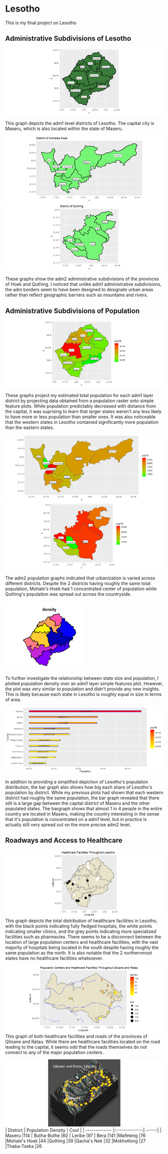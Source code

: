 # Lesotho

This is my final project on Lesotho

## Administrative Subdivisions of Lesotho

![](Project1.png)

This graph depicts the adm1 level districts of Lesotho. The capital city is Maseru, which is also located within the state of Maseru.

![](Hoek.png) 
![](Quthing.png)

These graphs show the adm2 administrative subdivisions of the provinces of Hoek and Quthing. I noticed that unlike adm1 administrative subdivisions, the adm borders seem to have been designed to designate urban areas rather than reflect geographic barriers such as mountains and rivers.

## Administrative Subdivisions of Population

![](adm1poptotals.png)

These graphs project my estimated total population for each adm1 layer district by projecting data obtained from a population raster onto simple feature plots. While population predictably decreased with distance from the capital, it was suprising to learn that larger states weren't any less likely to have more or less population than smaller ones. It was also noticeable that the western states in Lesotho contained significantly more population than the eastern states. 

![](Hoekpopmap.png)
![](QuthingPopMap.png)

The adm2 population graphs indicated that urbanization is varied across different districts. Despite the 2 districts having roughly the same total population, Mohale's Hoek had 1 concentrated center of population while Quthing's population was spread out across the countryside.

![](DensityPlot.png)

To further investigate the relationship between state size and population, I plotted population density over an adm1 layer simple features plot. However, the plot was very similar to population and didn't provide any new insights. This is likely because each state in Lesotho is roughly equal in size in terms of area.

![](barplot.png)

In addition to providing a simplified depiction of Lesotho's population distribution, the bar graph also shows how big each share of Lesotho's population by district. While my previous plots had shown that each western district had roughly the same population, the bar graph revealed that there still is a large gap between the capital district of Maseru and the other populated states. The bargraph shows that almost 1 in 4 people in the entire country are located in Maseru, making the country interesting in the sense that it's population is concentrated on a adm1 level, but in practice is actually still very spread out on the more precise adm2 level.



## Roadways and Access to Healthcare 

![](totalhealthcare.png)
This graph depicts the total distribution of healthcare facilities in Lesotho, with the black points indicating fully fledged hospitals, the white points indicating smaller clinics, and the grey points indicating more specialized facilities such as pharmacies. There seems to be a disconnect between the location of large population centers and healthcare facilities, with the vast majority of hospitals being located in the south despite having roughly the same population as the north. It is also notable that the 2 northernmost states have no healthcare facilities whatsoever. 

![](3.png)
This graph of both healthcare facilities and roads of the provinces of Qiloane and Ratau. While there are healthcare facilities located on the road leading to the capital, it seems odd that the roads themselves do not connect to any of the major population centers. 

![](4.png)
| District      | Population Density              | Cool  |
| ------------- |:-------------:| -----:|
| Maseru        |114
| Butha-Buthe   |60
| Leribe        |97
| Bera          |141
|Mafeteng       |76
|Mohale's Hoek  |44
|Quthing        |39
|Qacha's Nek    |32
|Mokhotlong     |27
|Thaba-Tseka    |26
